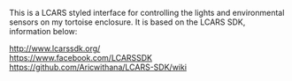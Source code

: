This is a LCARS styled interface for controlling the lights and environmental sensors on my tortoise enclosure. It is based on the LCARS SDK, information below:

http://www.lcarssdk.org/ <br>
https://www.facebook.com/LCARSSDK <br>
https://github.com/Aricwithana/LCARS-SDK/wiki <br>

